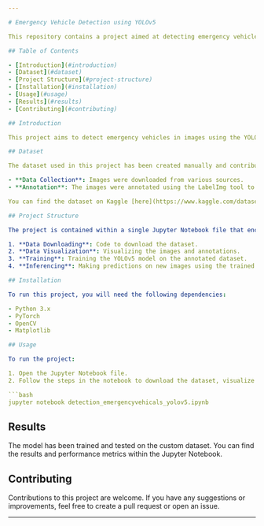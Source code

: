 ```yaml
---

# Emergency Vehicle Detection using YOLOv5

This repository contains a project aimed at detecting emergency vehicles using the YOLOv5 model. The project involves creating a custom dataset, annotating the images, training the model, and making inferences.

## Table of Contents

- [Introduction](#introduction)
- [Dataset](#dataset)
- [Project Structure](#project-structure)
- [Installation](#installation)
- [Usage](#usage)
- [Results](#results)
- [Contributing](#contributing)

## Introduction

This project aims to detect emergency vehicles in images using the YOLOv5 object detection model. The need for such a system arises from the necessity to identify and provide right of way to emergency vehicles like ambulances, fire trucks, and police cars.

## Dataset

The dataset used in this project has been created manually and contributed to Kaggle. It consists of images of emergency and non-emergency vehicles which have been annotated using the LabelImg tool.

- **Data Collection**: Images were downloaded from various sources.
- **Annotation**: The images were annotated using the LabelImg tool to mark the emergency and non-emergency vehicles.

You can find the dataset on Kaggle [here](https://www.kaggle.com/datasets/ikramali585/emergency-vs-non-emergency-vehicles).

## Project Structure

The project is contained within a single Jupyter Notebook file that encompasses all the necessary steps:

1. **Data Downloading**: Code to download the dataset.
2. **Data Visualization**: Visualizing the images and annotations.
3. **Training**: Training the YOLOv5 model on the annotated dataset.
4. **Inferencing**: Making predictions on new images using the trained model.

## Installation

To run this project, you will need the following dependencies:

- Python 3.x
- PyTorch
- OpenCV
- Matplotlib

## Usage

To run the project:

1. Open the Jupyter Notebook file.
2. Follow the steps in the notebook to download the dataset, visualize the data, train the model, and make inferences.

```bash
jupyter notebook detection_emergencyvehicals_yolov5.ipynb
```

## Results

The model has been trained and tested on the custom dataset. You can find the results and performance metrics within the Jupyter Notebook.

## Contributing

Contributions to this project are welcome. If you have any suggestions or improvements, feel free to create a pull request or open an issue.

---
```

